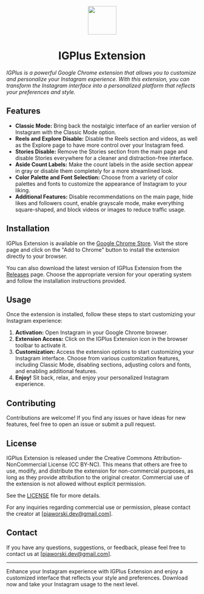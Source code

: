 <p align="center">
  <img src="https://raw.githubusercontent.com/gerwld/igplus-extension/8765ded5cef43659500cef369b9bfdc6b81d0b70/assets/img/logo.svg" width="75" height="75"/>
</p>

<h1 align="center">IGPlus Extension</h1>

_IGPlus is a powerful Google Chrome extension that allows you to customize and personalize your Instagram experience. With this extension, you can transform the Instagram interface into a personalized platform that reflects your preferences and style._

## Features

- **Classic Mode:** Bring back the nostalgic interface of an earlier version of Instagram with the Classic Mode option.
- **Reels and Explore Disable:** Disable the Reels section and videos, as well as the Explore page to have more control over your Instagram feed.
- **Stories Disable:** Remove the Stories section from the main page and disable Stories everywhere for a cleaner and distraction-free interface.
- **Aside Count Labels:** Make the count labels in the aside section appear in gray or disable them completely for a more streamlined look.
- **Color Palette and Font Selection:** Choose from a variety of color palettes and fonts to customize the appearance of Instagram to your liking.
- **Additional Features:** Disable recommendations on the main page, hide likes and followers count, enable grayscale mode, make everything square-shaped, and block videos or images to reduce traffic usage.

## Installation

IGPlus Extension is available on the [Google Chrome Store](https://chrome.google.com/webstore/detail/igplus-remove-instagram-s/dbbopjndlaginbghfoibbndhlbpdpapd). Visit the store page and click on the "Add to Chrome" button to install the extension directly to your browser.

You can also download the latest version of IGPlus Extension from the [Releases](https://github.com/gerwld/igplus-extension/releases) page. Choose the appropriate version for your operating system and follow the installation instructions provided.

## Usage

Once the extension is installed, follow these steps to start customizing your Instagram experience:

1. **Activation:** Open Instagram in your Google Chrome browser.
2. **Extension Access:** Click on the IGPlus Extension icon in the browser toolbar to activate it.
3. **Customization:** Access the extension options to start customizing your Instagram interface. Choose from various customization features, including Classic Mode, disabling sections, adjusting colors and fonts, and enabling additional features.
4. **Enjoy!** Sit back, relax, and enjoy your personalized Instagram experience.

## Contributing

Contributions are welcome! If you find any issues or have ideas for new features, feel free to open an issue or submit a pull request.

## License

IGPlus Extension is released under the Creative Commons Attribution-NonCommercial License (CC BY-NC). This means that others are free to use, modify, and distribute the extension for non-commercial purposes, as long as they provide attribution to the original creator. Commercial use of the extension is not allowed without explicit permission.

See the [LICENSE](LICENSE) file for more details.

For any inquiries regarding commercial use or permission, please contact the creator at [pjaworski.dev@gmail.com].

## Contact

If you have any questions, suggestions, or feedback, please feel free to contact us at [pjaworski.dev@gmail.com].

---

Enhance your Instagram experience with IGPlus Extension and enjoy a customized interface that reflects your style and preferences. Download now and take your Instagram usage to the next level.
